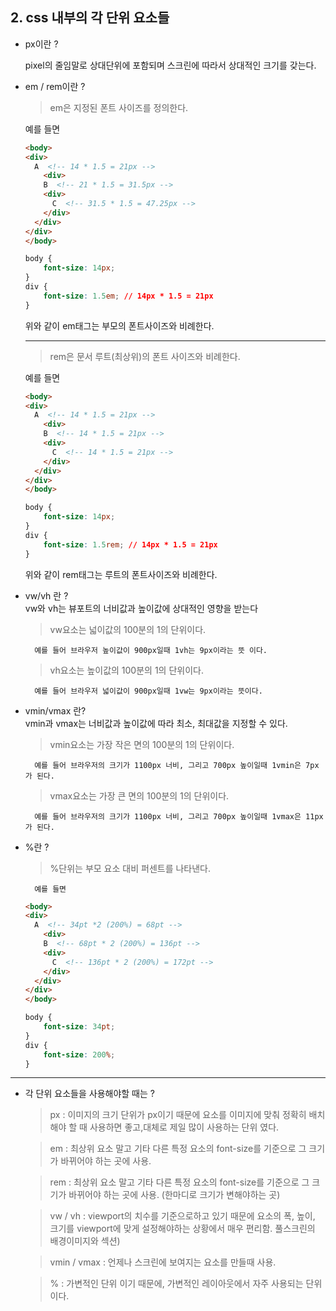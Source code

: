 ## 2\. css 내부의 각 단위 요소들
- px이란 ?  

    pixel의 줄임말로 상대단위에 포함되며 스크린에 따라서 상대적인 크기를 갖는다.

- em / rem이란 ? 
    > em은 지정된 폰트 사이즈를 정의한다.  

    예를 들면  
    ```html
    <body>
    <div>
      A  <!-- 14 * 1.5 = 21px -->
        <div>
        B  <!-- 21 * 1.5 = 31.5px -->
        <div>
          C  <!-- 31.5 * 1.5 = 47.25px -->
        </div>
      </div>
    </div>
    </body>
    ```
    ```css
    body {
        font-size: 14px;
    }
    div {
        font-size: 1.5em; // 14px * 1.5 = 21px
    }
    ```
    위와 같이 em태그는 부모의 폰트사이즈와 비례한다. 

    ---

    > rem은 문서 루트(최상위)의 폰트 사이즈와 비례한다.

    예를 들면
    ```html
    <body>
    <div>
      A  <!-- 14 * 1.5 = 21px -->
        <div>
        B  <!-- 14 * 1.5 = 21px -->
        <div>
          C  <!-- 14 * 1.5 = 21px -->
        </div>
      </div>
    </div>
    </body>
    ```
    ```css
    body {
        font-size: 14px;
    }
    div {
        font-size: 1.5rem; // 14px * 1.5 = 21px
    }
    ```
    위와 같이 rem태그는 루트의 폰트사이즈와 비례한다.

- vw/vh 란 ?  
    vw와 vh는 뷰포트의 너비값과 높이값에 상대적인 영향을 받는다
    > vw요소는 넓이값의 100분의 1의 단위이다.  
    
        예를 들어 브라우저 높이값이 900px일때 1vh는 9px이라는 뜻 이다.
    > vh요소는 높이값의 100분의 1의 단위이다.
        
        예를 들어 브라우저 넓이값이 900px일때 1vw는 9px이라는 뜻이다.
- vmin/vmax 란?  
    vmin과 vmax는 너비값과 높이값에 따라 최소, 최대값을 지정할 수 있다.
    > vmin요소는 가장 작은 면의 100분의 1의 단위이다.

        예를 들어 브라우저의 크기가 1100px 너비, 그리고 700px 높이일때 1vmin은 7px가 된다.
    > vmax요소는 가장 큰 면의 100분의 1의 단위이다.

        예를 들어 브라우저의 크기가 1100px 너비, 그리고 700px 높이일때 1vmax은 11px가 된다.
- %란 ?
    > %단위는 부모 요소 대비 퍼센트를 나타낸다.

        예를 들면
    ```html
    <body>
    <div>
      A  <!-- 34pt *2 (200%) = 68pt -->
        <div>
        B  <!-- 68pt * 2 (200%) = 136pt -->
        <div>
          C  <!-- 136pt * 2 (200%) = 172pt -->
        </div>
      </div>
    </div>
    </body>
    ```
    ```css
    body {
        font-size: 34pt;
    }
    div {
        font-size: 200%;
    }
    ``` 

---

- 각 단위 요소들을 사용해야할 때는 ?
    >px : 이미지의 크기 단위가 px이기 때문에 요소를 이미지에 맞춰 정확히 배치해야 할 때 사용하면 좋고,대체로 제일 많이 사용하는 단위 였다.

    >em : 최상위 요소 말고 기타 다른 특정 요소의 font-size를 기준으로 그 크기가 바뀌어야 하는 곳에 사용.  

    >rem : 최상위 요소 말고 기타 다른 특정 요소의 font-size를 기준으로 그 크기가 바뀌어야 하는 곳에 사용. (한마디로 크기가 변해야하는 곳)  

    >vw / vh : viewport의 치수를 기준으로하고 있기 때문에 요소의 폭, 높이, 크기를 viewport에 맞게 설정해야하는 상황에서 매우 편리함. 풀스크린의 배경이미지와 섹션)

    >vmin / vmax : 언제나 스크린에 보여지는 요소를 만들때 사용.

    >% : 가변적인 단위 이기 때문에, 가변적인 레이아웃에서 자주 사용되는 단위이다.